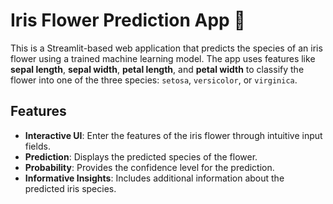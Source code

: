# Iris Flower Prediction App 🌸

This is a Streamlit-based web application that predicts the species of an iris flower using a trained machine learning model. The app uses features like **sepal length**, **sepal width**, **petal length**, and **petal width** to classify the flower into one of the three species: `setosa`, `versicolor`, or `virginica`.

## Features

- **Interactive UI**: Enter the features of the iris flower through intuitive input fields.
- **Prediction**: Displays the predicted species of the flower.
- **Probability**: Provides the confidence level for the prediction.
- **Informative Insights**: Includes additional information about the predicted iris species.
